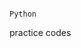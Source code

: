                                                                                          Python
practice codes
